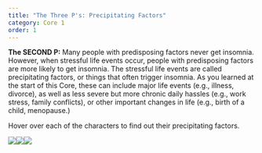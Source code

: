 ```yaml
---
title: "The Three P's: Precipitating Factors"
category: Core 1
order: 1
---
```



**The SECOND P:** Many people with predisposing factors never get insomnia. However, when stressful life events occur, people with predisposing factors are more likely to get insomnia. The stressful life events are called precipitating factors, or things that often trigger insomnia. As you learned at the start of this Core, these can include major life events (e.g., illness, divorce), as well as less severe but more chronic daily hassles (e.g., work stress, family conflicts), or other important changes in life (e.g., birth of a child, menopause.)

Hover over each of the characters to find out their precipitating factors.

![](//dev.shuti.org/images/shuti/core_2_page_4b_bobbie.png)![](//dev.shuti.org/images/shuti/core_4_page_4b_jasmine.png)![](//dev.shuti.org/images/shuti/core_4_page_4b_mark.png)